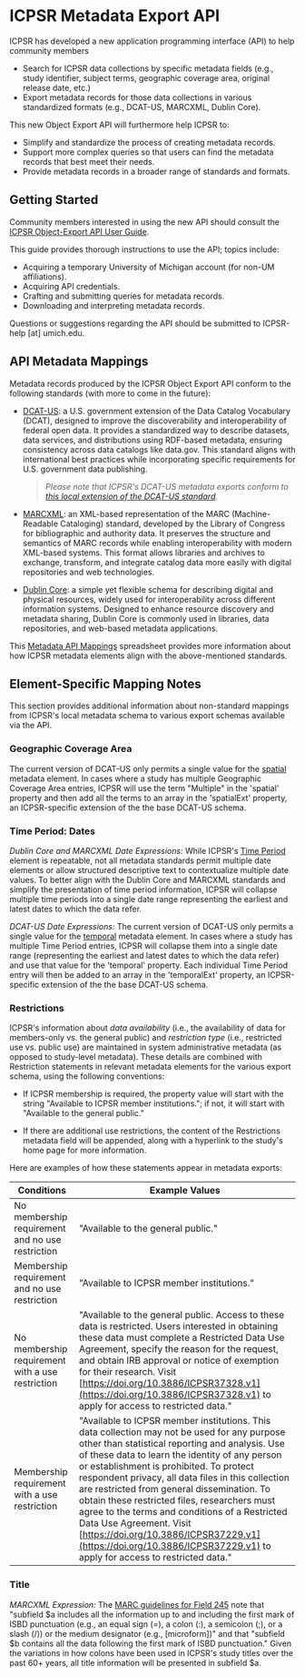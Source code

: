 # ICPSR Metadata Export API

ICPSR has developed a new application programming interface (API) to help community members 

  - Search for ICPSR data collections by specific metadata fields (e.g., study identifier, subject terms, geographic coverage area, original release date, etc.)
  - Export metadata records for those data collections in various standardized formats (e.g., DCAT-US, MARCXML, Dublin Core).

This new Object Export API will furthermore help ICPSR to:

  - Simplify and standardize the process of creating metadata records.
  - Support more complex queries so that users can find the metadata records that best meet their needs.
  - Provide metadata records in a broader range of standards and formats.

## Getting Started

Community members interested in using the new API should consult the [ICPSR Object-Export API User Guide](https://docs.google.com/document/d/1fkr7SBnpl9hX_xClajnpNxwC67JCEUvPhD_VQjKJ_SM/edit?usp=sharing). 

This guide provides thorough instructions to use the API; topics include:

  - Acquiring a temporary University of Michigan account (for non-UM affiliations).
  - Acquiring API credentials.
  - Crafting and submitting queries for metadata records.
  - Downloading and interpreting metadata records.

Questions or suggestions regarding the API should be submitted to ICPSR-help [at] umich.edu.

## API Metadata Mappings

Metadata records produced by the ICPSR Object Export API conform to the following standards (with more to come in the future): 

  - [DCAT-US](https://resources.data.gov/resources/dcat-us/): a U.S. government extension of the Data Catalog Vocabulary (DCAT), designed to improve the discoverability and interoperability of federal open data. It provides a standardized way to describe datasets, data services, and distributions using RDF-based metadata, ensuring consistency across data catalogs like data.gov. This standard aligns with international best practices while incorporating specific requirements for U.S. government data publishing. 

    > _Please note that ICPSR's DCAT-US metadata exports conform to [this local extension of the DCAT-US standard](assets/dcat-us.json)._

  - [MARCXML](https://www.loc.gov/standards/marcxml/): an XML-based representation of the MARC (Machine-Readable Cataloging) standard, developed by the Library of Congress for bibliographic and authority data. It preserves the structure and semantics of MARC records while enabling interoperability with modern XML-based systems. This format allows libraries and archives to exchange, transform, and integrate catalog data more easily with digital repositories and web technologies.

  - [Dublin Core](https://www.dublincore.org/specifications/dublin-core/dcmi-terms/): a simple yet flexible schema for describing digital and physical resources, widely used for interoperability across different information systems. Designed to enhance resource discovery and metadata sharing, Dublin Core is commonly used in libraries, data repositories, and web-based metadata applications. 

This [Metadata API Mappings](https://docs.google.com/spreadsheets/d/1Avw212FfzxRjsUFvlJOLtsJclKeL8VJc0pbhLQevXg8/edit?usp=sharing) spreadsheet provides more information about how ICPSR metadata elements align with the above-mentioned standards. 

## Element-Specific Mapping Notes  

This section provides additional information about non-standard mappings from ICPSR's local metadata schema to various export schemas available via the API.

### Geographic Coverage Area

The current version of DCAT-US only permits a single value for the [spatial](https://resources.data.gov/resources/dcat-us/#spatial) metadata element. In cases where a study has multiple Geographic Coverage Area entries, ICPSR will use the term "Multiple" in the 'spatial' property and then add all the terms to an array in the 'spatialExt' property, an ICPSR-specific extension of the the base DCAT-US schema.

### Time Period: Dates

*Dublin Core and MARCXML Date Expressions:* While ICPSR's [Time Period](https://icpsr.github.io/metadata/icpsr_study_schema/#18-time-period) element is repeatable, not all metadata standards permit multiple date elements or allow structured descriptive text to contextualize multiple date values. To better align with the Dublin Core and MARCXML standards and simplify the presentation of time period information, ICPSR will collapse multiple time periods into a single date range representing the earliest and latest dates to which the data refer.

*DCAT-US Date Expressions:* The current version of DCAT-US only permits a single value for the [temporal](https://resources.data.gov/resources/dcat-us/#temporal) metadata element. In cases where a study has multiple Time Period entries, ICPSR will collapse them into a single date range (representing the earliest and latest dates to which the data refer) and use that value for the 'temporal' property. Each individual Time Period entry will then be added to an array in the 'temporalExt' property, an ICPSR-specific extension of the the base DCAT-US schema.

### Restrictions

ICPSR's information about _data availability_ (i.e., the availability of data for members-only vs. the general public) and _restriction type_ (i.e., restricted use vs. public use) are maintained in system administrative metadata (as opposed to study-level metadata). These details are combined with Restriction statements in relevant metadata elements for the various export schema, using the following conventions: 

  - If ICPSR membership is required, the property value will start with the string "Available to ICPSR member institutions."; if not, it will start with "Available to the general public."

  - If there are additional use restrictions, the content of the Restrictions metadata field will be appended, along with a hyperlink to the study's home page for more information. 

Here are examples of how these statements appear in metadata exports:

| Conditions | Example Values |
|----------- | -------------- |
| No membership requirement and no use restriction | "Available to the general public." |
| Membership requirement and no use restriction | "Available to ICPSR member institutions." |
| No membership requirement with a use restriction | "Available to the general public. Access to these data is restricted. Users interested in obtaining these data must complete a Restricted Data Use Agreement, specify the reason for the request, and obtain IRB approval or notice of exemption for their research. Visit [https://doi.org/10.3886/ICPSR37328.v1](https://doi.org/10.3886/ICPSR37328.v1) to apply for access to restricted data." |
| Membership requirement with a use restriction | "Available to ICPSR member institutions. This data collection may not be used for any purpose other than statistical reporting and analysis. Use of these data to learn the identity of any person or establishment is prohibited. To protect respondent privacy, all data files in this collection are restricted from general dissemination. To obtain these restricted files, researchers must agree to the terms and conditions of a Restricted Data Use Agreement. Visit [https://doi.org/10.3886/ICPSR37229.v1](https://doi.org/10.3886/ICPSR37229.v1) to apply for access to restricted data."</restrctn>

### Title

*MARCXML Expression:* The [MARC guidelines for Field 245](https://www.loc.gov/marc/bibliographic/bd245.html) note that "subfield $a includes all the information up to and including the first mark of ISBD punctuation (e.g., an equal sign (=), a colon (:), a semicolon (;), or a slash (/)) or the medium designator (e.g., [microform])" and that "subfield $b contains all the data following the first mark of ISBD punctuation." Given the variations in how colons have been used in ICPSR's study titles over the past 60+ years, all title information will be presented in subfield $a. 